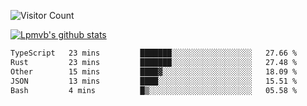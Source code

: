 ![Visitor Count](https://profile-counter.glitch.me/Lpmvb/count.svg)

[![Lpmvb's github stats](https://github-readme-stats.vercel.app/api?username=lpmvb&show_icons=true&title_color=fff&icon_color=79ff97&text_color=9f9f9f&bg_color=151515)](https://github.com/anuraghazra/github-readme-stats)

<!--
Here are some ideas to get you started:

- 🔭 I’m currently working on ...
- 🌱 I’m currently learning ...
- 👯 I’m looking to collaborate on ...
- 🤔 I’m looking for help with ...
- 💬 Ask me about ...
- 📫 How to reach me: ...
- 😄 Pronouns: ...
- ⚡ Fun fact: ...
-->

<!--START_SECTION:waka-->

```txt
TypeScript   23 mins         ███████░░░░░░░░░░░░░░░░░░   27.66 %
Rust         23 mins         ███████░░░░░░░░░░░░░░░░░░   27.48 %
Other        15 mins         ████▓░░░░░░░░░░░░░░░░░░░░   18.09 %
JSON         13 mins         ████░░░░░░░░░░░░░░░░░░░░░   15.51 %
Bash         4 mins          █▒░░░░░░░░░░░░░░░░░░░░░░░   05.58 %
```

<!--END_SECTION:waka-->

